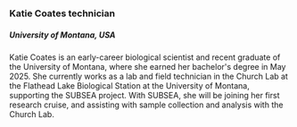 ### **Katie Coates** technician
##### University of Montana, USA

Katie Coates is an early-career biological scientist and recent graduate of the University of Montana, where she earned her bachelor's degree in May 2025. She currently works as a lab and field technician in the Church Lab at the Flathead Lake Biological Station at the University of Montana, supporting the SUBSEA project. With SUBSEA, she will be joining her first research cruise, and assisting with sample collection and analysis with the Church Lab.